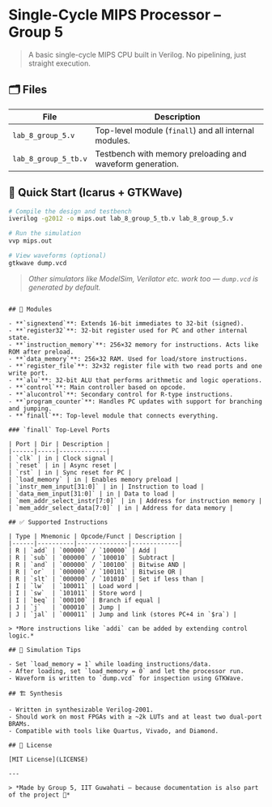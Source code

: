# Single-Cycle MIPS Processor – Group 5

> A basic single-cycle MIPS CPU built in Verilog. No pipelining, just straight execution.

## 🗂️ Files

| File | Description |
|------|-------------|
| `lab_8_group_5.v` | Top-level module (`finall`) and all internal modules. |
| `lab_8_group_5_tb.v` | Testbench with memory preloading and waveform generation. |

## 🚀 Quick Start (Icarus + GTKWave)

```bash
# Compile the design and testbench
iverilog -g2012 -o mips.out lab_8_group_5_tb.v lab_8_group_5.v

# Run the simulation
vvp mips.out

# View waveforms (optional)
gtkwave dump.vcd
```

> *Other simulators like ModelSim, Verilator etc. work too — `dump.vcd` is generated by default.*

```

## 🔧 Modules

- **`signextend`**: Extends 16-bit immediates to 32-bit (signed).
- **`register32`**: 32-bit register used for PC and other internal state.
- **`instruction_memory`**: 256×32 memory for instructions. Acts like ROM after preload.
- **`data_memory`**: 256×32 RAM. Used for load/store instructions.
- **`register_file`**: 32×32 register file with two read ports and one write port.
- **`alu`**: 32-bit ALU that performs arithmetic and logic operations.
- **`control`**: Main controller based on opcode.
- **`alucontrol`**: Secondary control for R-type instructions.
- **`program_counter`**: Handles PC updates with support for branching and jumping.
- **`finall`**: Top-level module that connects everything.

### `finall` Top-Level Ports

| Port | Dir | Description |
|------|-----|-------------|
| `clk` | in | Clock signal |
| `reset` | in | Async reset |
| `rst` | in | Sync reset for PC |
| `load_memory` | in | Enables memory preload |
| `instr_mem_input[31:0]` | in | Instruction to load |
| `data_mem_input[31:0]` | in | Data to load |
| `mem_addr_select_instr[7:0]` | in | Address for instruction memory |
| `mem_addr_select_data[7:0]` | in | Address for data memory |

## ✅ Supported Instructions

| Type | Mnemonic | Opcode/Funct | Description |
|------|----------|--------------|-------------|
| R | `add` | `000000` / `100000` | Add |
| R | `sub` | `000000` / `100010` | Subtract |
| R | `and` | `000000` / `100100` | Bitwise AND |
| R | `or`  | `000000` / `100101` | Bitwise OR |
| R | `slt` | `000000` / `101010` | Set if less than |
| I | `lw`  | `100011` | Load word |
| I | `sw`  | `101011` | Store word |
| I | `beq` | `000100` | Branch if equal |
| J | `j`   | `000010` | Jump |
| J | `jal` | `000011` | Jump and link (stores PC+4 in `$ra`) |

> *More instructions like `addi` can be added by extending control logic.*

## 🧪 Simulation Tips

- Set `load_memory = 1` while loading instructions/data.
- After loading, set `load_memory = 0` and let the processor run.
- Waveform is written to `dump.vcd` for inspection using GTKWave.

## 🏗️ Synthesis

- Written in synthesizable Verilog‑2001.
- Should work on most FPGAs with ≥ ~2k LUTs and at least two dual-port BRAMs.
- Compatible with tools like Quartus, Vivado, and Diamond.

## 📜 License

[MIT License](LICENSE)

---

> *Made by Group 5, IIT Guwahati — because documentation is also part of the project 🙂*
